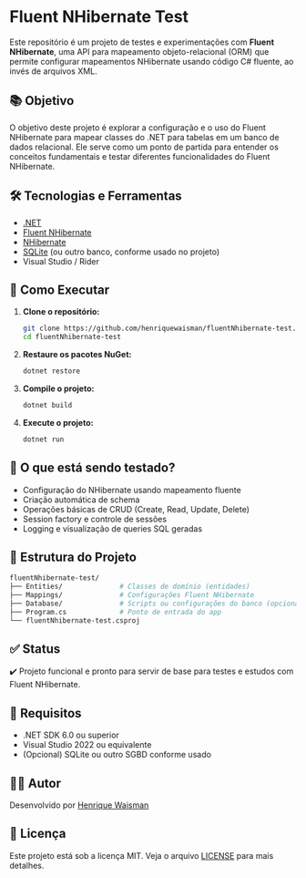 # Fluent NHibernate Test

Este repositório é um projeto de testes e experimentações com **Fluent NHibernate**, uma API para mapeamento objeto-relacional (ORM) que permite configurar mapeamentos NHibernate usando código C# fluente, ao invés de arquivos XML.

## 📚 Objetivo

O objetivo deste projeto é explorar a configuração e o uso do Fluent NHibernate para mapear classes do .NET para tabelas em um banco de dados relacional. Ele serve como um ponto de partida para entender os conceitos fundamentais e testar diferentes funcionalidades do Fluent NHibernate.

## 🛠 Tecnologias e Ferramentas

- [.NET](https://dotnet.microsoft.com/)
- [Fluent NHibernate](https://github.com/nhibernate/fluent-nhibernate)
- [NHibernate](https://nhibernate.info/)
- [SQLite](https://www.sqlite.org/index.html) (ou outro banco, conforme usado no projeto)
- Visual Studio / Rider

## 🚀 Como Executar

1. **Clone o repositório:**
   ```bash
   git clone https://github.com/henriquewaisman/fluentNhibernate-test.git
   cd fluentNhibernate-test
   ```

2. **Restaure os pacotes NuGet:**
   ```bash
   dotnet restore
   ```

3. **Compile o projeto:**
   ```bash
   dotnet build
   ```

4. **Execute o projeto:**
   ```bash
   dotnet run
   ```

## 🧪 O que está sendo testado?

- Configuração do NHibernate usando mapeamento fluente
- Criação automática de schema
- Operações básicas de CRUD (Create, Read, Update, Delete)
- Session factory e controle de sessões
- Logging e visualização de queries SQL geradas

## 📂 Estrutura do Projeto

```bash
fluentNhibernate-test/
├── Entities/              # Classes de domínio (entidades)
├── Mappings/              # Configurações Fluent NHibernate
├── Database/              # Scripts ou configurações do banco (opcional)
├── Program.cs             # Ponto de entrada do app
└── fluentNhibernate-test.csproj
```

## ✅ Status

✔️ Projeto funcional e pronto para servir de base para testes e estudos com Fluent NHibernate.

## 📌 Requisitos

- .NET SDK 6.0 ou superior
- Visual Studio 2022 ou equivalente
- (Opcional) SQLite ou outro SGBD conforme usado

## 🧑‍💻 Autor

Desenvolvido por [Henrique Waisman](https://github.com/henriquewaisman)

## 📄 Licença

Este projeto está sob a licença MIT. Veja o arquivo [LICENSE](LICENSE) para mais detalhes.
